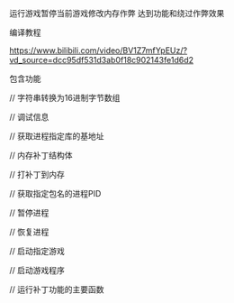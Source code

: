 运行游戏暂停当前游戏修改内存作弊 达到功能和绕过作弊效果

编译教程

https://www.bilibili.com/video/BV1Z7mfYpEUz/?vd_source=dcc95df531d3ab0f18c902143fe1d6d2

包含功能 

// 字符串转换为16进制字节数组

// 调试信息

// 获取进程指定库的基地址

// 内存补丁结构体

// 打补丁到内存

// 获取指定包名的进程PID

// 暂停进程

// 恢复进程

// 启动指定游戏

// 启动游戏程序

// 运行补丁功能的主要函数
